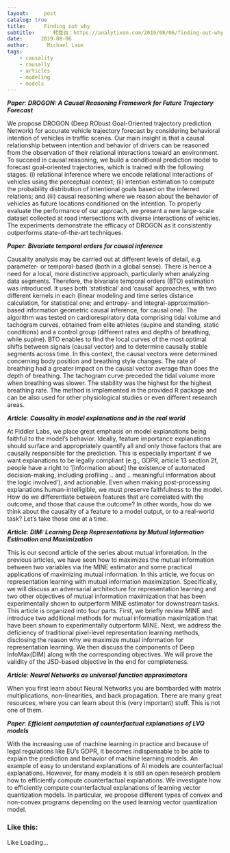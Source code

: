 ```yaml
---
layout:     post
catalog: true
title:      Finding out why
subtitle:      转载自：https://analytixon.com/2019/08/06/finding-out-why-27/
date:      2019-08-06
author:      Michael Laux
tags:
    - causality
    - causally
    - articles
    - modeling
    - models
---
```


***Paper***: ***DROGON: A Causal Reasoning Framework for Future Trajectory Forecast***

We propose DROGON (Deep RObust Goal-Oriented trajectory prediction Network) for accurate vehicle trajectory forecast by considering behavioral intention of vehicles in traffic scenes. Our main insight is that a causal relationship between intention and behavior of drivers can be reasoned from the observation of their relational interactions toward an environment. To succeed in causal reasoning, we build a conditional prediction model to forecast goal-oriented trajectories, which is trained with the following stages: (i) relational inference where we encode relational interactions of vehicles using the perceptual context; (ii) intention estimation to compute the probability distribution of intentional goals based on the inferred relations; and (iii) causal reasoning where we reason about the behavior of vehicles as future locations conditioned on the intention. To properly evaluate the performance of our approach, we present a new large-scale dataset collected at road intersections with diverse interactions of vehicles. The experiments demonstrate the efficacy of DROGON as it consistently outperforms state-of-the-art techniques.

***Paper***: ***Bivariate temporal orders for causal inference***

Causality analysis may be carried out at different levels of detail, e.g. parameter- or temporal-based (both in a global sense). There is hence a need for a local, more distinctive approach, particularly when analyzing data segments. Therefore, the bivariate temporal orders (BTO) estimation was introduced. It uses both ‘statistical’ and ‘causal’ approaches, with two different kernels in each (linear modeling and time series distance calculation, for statistical one; and entropy- and integral-approximation-based information geometric causal inference, for causal one). The algorithm was tested on cardiorespiratory data comprising tidal volume and tachogram curves, obtained from elite athletes (supine and standing, static conditions) and a control group (different rates and depths of breathing, while supine). BTO enables to find the local curves of the most optimal shifts between signals (causal vector) and to determine causally stable segments across time. In this context, the causal vectors were determined concerning body position and breathing style changes. The rate of breathing had a greater impact on the causal vector average than does the depth of breathing. The tachogram curve preceded the tidal volume more when breathing was slower. The stability was the highest for the highest breathing rate. The method is implemented in the provided R package and can be also used for other physiological studies or even different research areas.

***Article***: ***Causality in model explanations and in the real world***

At Fiddler Labs, we place great emphasis on model explanations being faithful to the model’s behavior. Ideally, feature importance explanations should surface and appropriately quantify all and only those factors that are causally responsible for the prediction. This is especially important if we want explanations to be legally compliant (e.g., GDPR, article 13 section 2f, people have a right to ‘[information about] the existence of automated decision-making, including profiling .. and .. meaningful information about the logic involved’), and actionable. Even when making post-processing explanations human-intelligible, we must preserve faithfulness to the model. How do we differentiate between features that are correlated with the outcome, and those that cause the outcome? In other words, how do we think about the causality of a feature to a model output, or to a real-world task? Let’s take those one at a time.

***Article***: ***DIM: Learning Deep Representations by Mutual Information Estimation and Maximization***

This is our second article of the series about mutual information. In the previous articles, we have seen how to maximizes the mutual information between two variables via the MINE estimator and some practical applications of maximizing mutual information. In this article, we focus on representation learning with mutual information maximization. Specifically, we will discuss an adversarial architecture for representation learning and two other objectives of mutual information maximization that has been experimentally shown to outperform MINE estimator for downstream tasks. This article is organized into four parts. First, we briefly review MINE and introduce two additional methods for mutual information maximization that have been shown to experimentally outperform MINE. Next, we address the deficiency of traditional pixel-level representation learning methods, disclosing the reason why we maximize mutual information for representation learning. We then discuss the components of Deep InfoMax(DIM) along with the corresponding objectives. We will prove the validity of the JSD-based objective in the end for completeness.

***Article***: ***Neural Networks as universal function approximators***

When you first learn about Neural Networks you are bombarded with matrix multiplications, non-linearities, and back propagation. There are many great resources, where you can learn about this (very important) stuff. This is not one of them.

***Paper***: ***Efficient computation of counterfactual explanations of LVQ models***

With the increasing use of machine learning in practice and because of legal regulations like EU’s GDPR, it becomes indispensable to be able to explain the prediction and behavior of machine learning models. An example of easy to understand explanations of AI models are counterfactual explanations. However, for many models it is still an open research problem how to efficiently compute counterfactual explanations. We investigate how to efficiently compute counterfactual explanations of learning vector quantization models. In particular, we propose different types of convex and non-convex programs depending on the used learning vector quantization model.

### Like this:

Like Loading...
